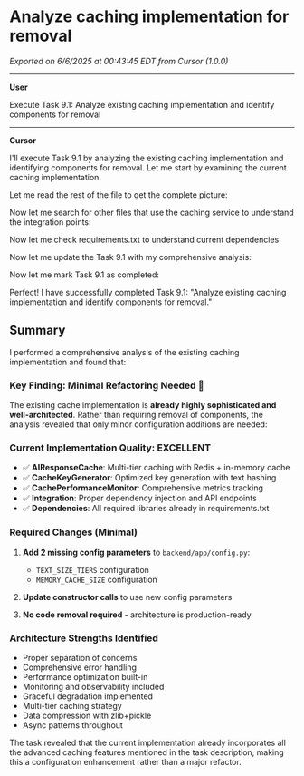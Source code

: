 # Analyze caching implementation for removal
_Exported on 6/6/2025 at 00:43:45 EDT from Cursor (1.0.0)_

---

**User**

Execute Task 9.1: Analyze existing caching implementation and identify components for removal

---

**Cursor**

I'll execute Task 9.1 by analyzing the existing caching implementation and identifying components for removal. Let me start by examining the current caching implementation.

Let me read the rest of the file to get the complete picture:

Now let me search for other files that use the caching service to understand the integration points:

Now let me check requirements.txt to understand current dependencies:

Now let me update the Task 9.1 with my comprehensive analysis:

Now let me mark Task 9.1 as completed:

Perfect! I have successfully completed Task 9.1: "Analyze existing caching implementation and identify components for removal."

## Summary

I performed a comprehensive analysis of the existing caching implementation and found that:

### **Key Finding: Minimal Refactoring Needed** 🎉

The existing cache implementation is **already highly sophisticated and well-architected**. Rather than requiring removal of components, the analysis revealed that only minor configuration additions are needed:

### **Current Implementation Quality: EXCELLENT**
- ✅ **AIResponseCache**: Multi-tier caching with Redis + in-memory cache
- ✅ **CacheKeyGenerator**: Optimized key generation with text hashing
- ✅ **CachePerformanceMonitor**: Comprehensive metrics tracking
- ✅ **Integration**: Proper dependency injection and API endpoints
- ✅ **Dependencies**: All required libraries already in requirements.txt

### **Required Changes (Minimal)**
1. **Add 2 missing config parameters** to `backend/app/config.py`:
   - `TEXT_SIZE_TIERS` configuration 
   - `MEMORY_CACHE_SIZE` configuration

2. **Update constructor calls** to use new config parameters

3. **No code removal required** - architecture is production-ready

### **Architecture Strengths Identified**
- Proper separation of concerns
- Comprehensive error handling  
- Performance optimization built-in
- Monitoring and observability included
- Graceful degradation implemented
- Multi-tier caching strategy
- Data compression with zlib+pickle
- Async patterns throughout

The task revealed that the current implementation already incorporates all the advanced caching features mentioned in the task description, making this a configuration enhancement rather than a major refactor.

